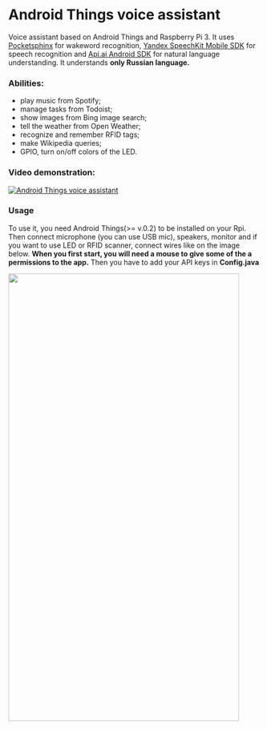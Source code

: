 # Android Things voice assistant

Voice assistant based on Android Things and Raspberry Pi 3. It uses [Pocketsphinx](https://github.com/cmusphinx/pocketsphinx-android) for wakeword recognition, [Yandex SpeechKit Mobile SDK](https://tech.yandex.ru/speechkit/mobilesdk/) for speech recognition and [Api.ai Android SDK](https://github.com/api-ai/apiai-android-client) for natural language understanding. It understands **only Russian language.**

### Abilities:
  - play music from Spotify;
  - manage tasks from Todoist;
  - show images from Bing image search;
  - tell the weather from Open Weather;
  - recognize and remember RFID tags;
  - make Wikipedia queries;
  - GPIO, turn on/off colors of the LED.

### Video demonstration:
[![Android Things voice assistant](https://i.ytimg.com/vi_webp/0Jb0Qh_W2WQ/sddefault.webp)](http://www.youtube.com/watch?v=0Jb0Qh_W2WQ)

### Usage
To use it, you need Android Things(>= v.0.2) to be installed on your Rpi. Then connect microphone (you can use USB mic), speakers, monitor and if you want to use LED or RFID scanner, connect wires like on the image below. **When you first start, you will need a mouse to give some of the a permissions to the app.** Then you have to add your API keys in **Config.java**

<img width="460" height="894" src="https://psv4.userapi.com/c816525/u139483659/docs/beed467d1234/Smart_bb.png?extra=xmClxK6tXvbkqYCeZN9ykUNQr52w62Pp7tZpedGYdMNeFapgs4KFPQSNB8fp1kb_ivx6gU8WXJB81yjEqVK1YybJuEI2F_1lZPHwPdsOgRqMj6THamy0c5DJvA">
